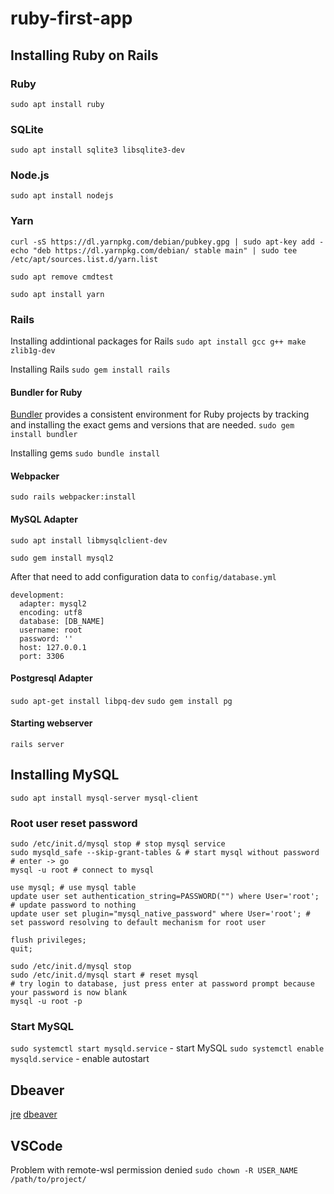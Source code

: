# ruby-first-app

## Installing Ruby on Rails

### Ruby
`sudo apt install ruby`


### SQLite
`sudo apt install sqlite3 libsqlite3-dev`


### Node.js
`sudo apt install nodejs`


### Yarn
`curl -sS https://dl.yarnpkg.com/debian/pubkey.gpg | sudo apt-key add -`
`echo "deb https://dl.yarnpkg.com/debian/ stable main" | sudo tee /etc/apt/sources.list.d/yarn.list`

`sudo apt remove cmdtest`

`sudo apt install yarn`


### Rails

Installing addintional packages for Rails
`sudo apt install gcc g++ make zlib1g-dev`

Installing Rails
`sudo gem install rails`


#### Bundler for Ruby
[Bundler](https://bundler.io/) provides a consistent environment for Ruby projects by tracking and installing the exact gems and versions that are needed. 
`sudo gem install bundler`

Installing gems
`sudo bundle install`


#### Webpacker
`sudo rails webpacker:install`


#### MySQL Adapter
`sudo apt install libmysqlclient-dev`

`sudo gem install mysql2`

After that need to add configuration data to `config/database.yml`
```
development:
  adapter: mysql2
  encoding: utf8
  database: [DB_NAME]
  username: root
  password: ''
  host: 127.0.0.1
  port: 3306
```

#### Postgresql Adapter
`sudo apt-get install libpq-dev`
`sudo gem install pg`

#### Starting webserver
`rails server`


## Installing MySQL
`sudo apt install mysql-server mysql-client`

### Root user reset password
```
sudo /etc/init.d/mysql stop # stop mysql service
sudo mysqld_safe --skip-grant-tables & # start mysql without password
# enter -> go
mysql -u root # connect to mysql
```

```
use mysql; # use mysql table
update user set authentication_string=PASSWORD("") where User='root'; # update password to nothing
update user set plugin="mysql_native_password" where User='root'; # set password resolving to default mechanism for root user

flush privileges;
quit;
```

```
sudo /etc/init.d/mysql stop 
sudo /etc/init.d/mysql start # reset mysql
# try login to database, just press enter at password prompt because your password is now blank
mysql -u root -p 
```

### Start MySQL

`sudo systemctl start mysqld.service` - start MySQL
`sudo systemctl enable mysqld.service` - enable autostart

## Dbeaver

[jre](https://www.java.com/ru/download/windows-64bit.jsp)
[dbeaver](https://dbeaver.io/)

## VSCode
Problem with remote-wsl permission denied
`sudo chown -R USER_NAME /path/to/project/`

